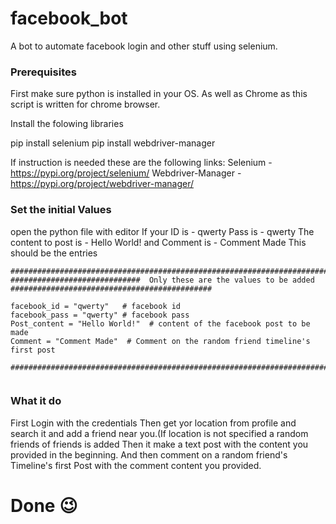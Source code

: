 # facebook_bot
A bot to automate facebook login and other stuff using selenium.

### Prerequisites
First make sure python is installed in your OS.
As well as Chrome as this script is written for chrome browser.

Install the folowing libraries

pip install selenium
pip install webdriver-manager

If instruction is needed these are the following links:
Selenium - https://pypi.org/project/selenium/
Webdriver-Manager - https://pypi.org/project/webdriver-manager/

### Set the initial Values
open the python file with editor
If your ID is - qwerty
Pass is - qwerty
The content to post is - Hello World!
and Comment is  - Comment Made
This should be the entries
```
###################################################################################################################
#############################  Only these are the values to be added  #############################################

facebook_id = "qwerty"   # facebook id 
facebook_pass = "qwerty" # facebook pass
Post_content = "Hello World!"  # content of the facebook post to be made
Comment = "Comment Made"  # Comment on the random friend timeline's first post

###################################################################################################################


```


### What it do

First Login with the credentials
Then get yor location from profile and search it and add a friend near you.(If location is not specified a random friends of friends is added
Then it make a text post with the content you provided in the beginning.
And then comment on a random friend's Timeline's first Post with the comment content you provided.

# Done :wink:
